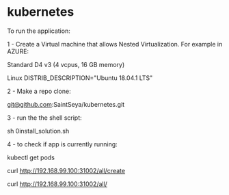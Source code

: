 # kubernetes

To run the application:

1 - Create a Virtual machine that allows Nested Virtualization. For example in AZURE:

Standard D4 v3 (4 vcpus, 16 GB memory)

Linux DISTRIB_DESCRIPTION="Ubuntu 18.04.1 LTS"

2 - Make a repo clone:

git@github.com:SaintSeya/kubernetes.git

3 - run the the shell script:

sh 0install_solution.sh

4 - to check if app is currently running:

kubectl get pods

curl http://192.168.99.100:31002/all/create

curl http://192.168.99.100:31002/all/
